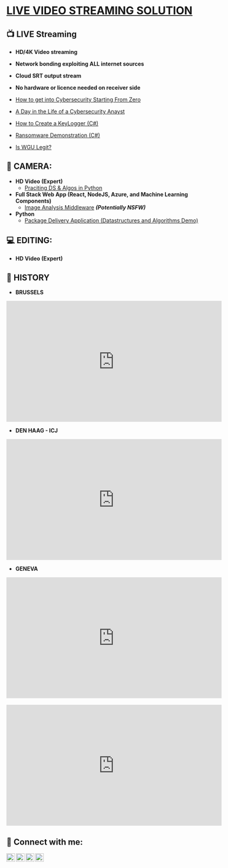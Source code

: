 <h1><a href="https://github.com/joshmadakor1">LIVE VIDEO STREAMING SOLUTION </a></h1>

<h2>📺 LIVE Streaming</h2>

- <b>HD/4K Video streaming</b>
- <b>Network bonding exploiting ALL internet sources</b>
- <b>Cloud SRT output stream</b>
- <b>No hardware or licence needed on receiver side</b>

- [How to get into Cybersecurity Starting From Zero](https://www.youtube.com/watch?v=a83ASGn_V_s)
- [A Day in the Life of a Cybersecurity Anayst](https://www.youtube.com/watch?v=uHy3oM7NnoU)
- [How to Create a KeyLogger (C#)](https://www.youtube.com/watch?v=N-L9hklSlNk)
- [Ransomware Demonstration (C#)](https://www.youtube.com/watch?v=OfvdQeh79s0)
- [Is WGU Legit?](https://www.youtube.com/watch?v=E2MwRWxDBkA)

<h2>🎥 CAMERA:</h2>

- <b>HD Video (Expert)</b>
  - [Praciting DS & Algos in Python](https://github.com/joshmadakor1/Algorithms-Practice)
- <b>Full Stack Web App (React, NodeJS, Azure, and Machine Learning Components)</b>
  - [Image Analysis Middleware](https://github.com/joshmadakor1/4chan-Image-Analysis-Middleware-C964) <b><i>(Potentially NSFW)</b></i>
- <b>Python</b>
  - [Package Delivery Application (Datastructures and Algorithms Demo)](https://github.com/joshmadakor1/Package-Delivery-Pathfinding-Algorithm)

<h2>💻 EDITING:</h2>

- <b>HD Video (Expert)</b>

<h2>📌 HISTORY</h2>



- <b>BRUSSELS</b>
<iframe width="560" height="315" src="https://www.youtube.com/embed/Sh-Ph9UGPkQ?si=6rYnH1N06ifF8XMu&amp;controls=0&amp;start=320" title="YouTube video player" frameborder="0" allow="accelerometer; autoplay; clipboard-write; encrypted-media; gyroscope; picture-in-picture; web-share" referrerpolicy="strict-origin-when-cross-origin" allowfullscreen></iframe>

- <b>DEN HAAG - ICJ</b>
<iframe width="560" height="315" src="https://www.youtube.com/embed/64ikfIbGwfg?si=jXCj_gPRh8tozDaF&amp;controls=0&amp;start=157" title="YouTube video player" frameborder="0" allow="accelerometer; autoplay; clipboard-write; encrypted-media; gyroscope; picture-in-picture; web-share" referrerpolicy="strict-origin-when-cross-origin" allowfullscreen></iframe>

- <b>GENEVA</b>
<iframe width="560" height="315" src="https://www.youtube.com/embed/tSJjb3NIrl8?si=Q3AG46VB3FbHByTh&amp;controls=0&amp;start=22" title="YouTube video player" frameborder="0" allow="accelerometer; autoplay; clipboard-write; encrypted-media; gyroscope; picture-in-picture; web-share" referrerpolicy="strict-origin-when-cross-origin" allowfullscreen></iframe>
<br>
<br>
<iframe id="youtube-video" width="560" height="315" src="https://www.youtube.com/embed/64ikfIbGwfg?si=jXCj_gPRh8tozDaF&amp;controls=0&amp;start=157" title="YouTube video player" frameborder="0" allow="accelerometer; autoplay; clipboard-write; encrypted-media; gyroscope; picture-in-picture; web-share" referrerpolicy="strict-origin-when-cross-origin" allowfullscreen></iframe>
<script>
  function updateVideoTime(time) {
    const video = document.getElementById('youtube-video');
    video.src = `https://www.youtube.com/embed/64ikfIbGwfg?si=jXCj_gPRh8tozDaF&controls=0&start=${time}`;
  }
</script>

<h2> 🤳 Connect with me:</h2>

[<img align="left" alt="JoshMadakor | YouTube" width="22px" src="https://cdn.jsdelivr.net/npm/simple-icons@v3/icons/youtube.svg" />][youtube]
[<img align="left" alt="JoshMadakor | Twitter" width="22px" src="https://cdn.jsdelivr.net/npm/simple-icons@v3/icons/twitter.svg" />][twitter]
[<img align="left" alt="JoshMadakor | LinkedIn" width="22px" src="https://cdn.jsdelivr.net/npm/simple-icons@v3/icons/linkedin.svg" />][linkedin]
[<img align="left" alt="JoshMadakor | Instagram" width="22px" src="https://cdn.jsdelivr.net/npm/simple-icons@v3/icons/instagram.svg" />][instagram]

[twitter]: https://twitter.com/joshmadakor
[youtube]: https://www.youtube.com/c/joshmadakor
[instagram]: https://www.instagram.com/joshmadakor/
[linkedin]: https://linkedin.com/in/joshmadakor

<!--
**joshmadakor1/joshmadakor1** is a ✨ _special_ ✨ repository because its `README.md` (this file) appears on your GitHub profile.

Here are some ideas to get you started:

- 🔭 I’m currently working on ...
- 🌱 I’m currently learning ...
- 👯 I’m looking to collaborate on ...
- 🤔 I’m looking for help with ...
- 💬 Ask me about ...
- 📫 How to reach me: ...
- 😄 Pronouns: ...
- ⚡ Fun fact: ...
-->
